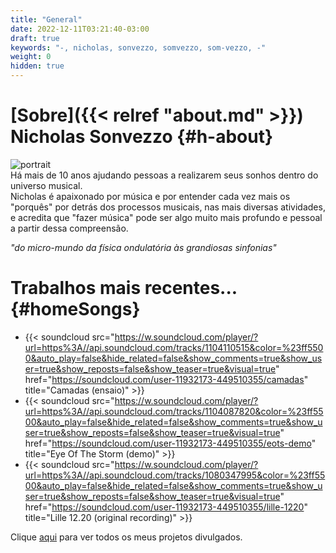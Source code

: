 ```yaml
---
title: "General"
date: 2022-12-11T03:21:40-03:00
draft: true
keywords: "-, nicholas, sonvezzo, somvezzo, som-vezzo, -"
weight: 0
hidden: true
---
```

# [Sobre]({{< relref "about.md" >}}) Nicholas Sonvezzo {#h-about}

<!--<a href="{{< relref "pv022022.md" >}}">LP</a>-->

<p class="portraits-p">

![portrait](/portrait.jpeg)  
Há mais de 10 anos ajudando pessoas a realizarem seus sonhos dentro do universo musical.  
Nicholas é apaixonado por música e por entender cada vez mais os "porquês" por detrás dos processos musicais, nas mais diversas atividades, e acredita que "fazer música" pode ser algo muito mais profundo e pessoal a partir dessa compreensão.

</p>

_"do micro-mundo da física ondulatória às grandiosas sinfonias"_

<div class="row"></div>

<!--
## Últimos conteúdos

### Teoria musical

### Composição em SuperCollider
-->

# Trabalhos mais recentes... {#homeSongs}

- {{< soundcloud src="https://w.soundcloud.com/player/?url=https%3A//api.soundcloud.com/tracks/1104110515&color=%23ff5500&auto_play=false&hide_related=false&show_comments=true&show_user=true&show_reposts=false&show_teaser=true&visual=true" href="https://soundcloud.com/user-11932173-449510355/camadas" title="Camadas (ensaio)" >}}
- {{< soundcloud src="https://w.soundcloud.com/player/?url=https%3A//api.soundcloud.com/tracks/1104087820&color=%23ff5500&auto_play=false&hide_related=false&show_comments=true&show_user=true&show_reposts=false&show_teaser=true&visual=true" href="https://soundcloud.com/user-11932173-449510355/eots-demo" title="Eye Of The Storm (demo)" >}}
- {{< soundcloud src="https://w.soundcloud.com/player/?url=https%3A//api.soundcloud.com/tracks/1080347995&color=%23ff5500&auto_play=false&hide_related=false&show_comments=true&show_user=true&show_reposts=false&show_teaser=true&visual=true" href="https://soundcloud.com/user-11932173-449510355/lille-1220" title="Lille 12.20 (original recording)" >}}

<p>Clique <a href="https://soundcloud.com/user-11932173-449510355" target="_blank">aqui</a> para ver todos os meus projetos divulgados.</p>